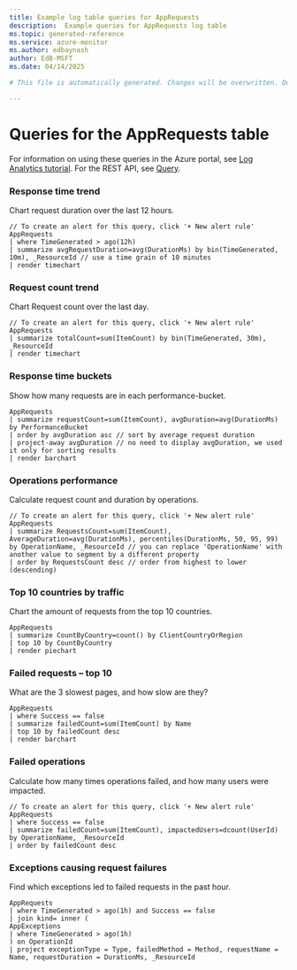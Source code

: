 ```yaml
---
title: Example log table queries for AppRequests
description:  Example queries for AppRequests log table
ms.topic: generated-reference
ms.service: azure-monitor
ms.author: edbaynash
author: EdB-MSFT
ms.date: 04/14/2025

# This file is automatically generated. Changes will be overwritten. Do not change this file directly. 

---
```


# Queries for the AppRequests table

For information on using these queries in the Azure portal, see [Log Analytics tutorial](/azure/azure-monitor/logs/log-analytics-tutorial). For the REST API, see [Query](/azure/azure-monitor/logs/api/overview).


### Response time trend  


Chart request duration over the last 12 hours.  

```query
// To create an alert for this query, click '+ New alert rule'
AppRequests
| where TimeGenerated > ago(12h) 
| summarize avgRequestDuration=avg(DurationMs) by bin(TimeGenerated, 10m), _ResourceId // use a time grain of 10 minutes
| render timechart
```



### Request count trend  


Chart Request count over the last day.  

```query
// To create an alert for this query, click '+ New alert rule'
AppRequests
| summarize totalCount=sum(ItemCount) by bin(TimeGenerated, 30m), _ResourceId
| render timechart
```



### Response time buckets  


Show how many requests are in each performance-bucket.  

```query
AppRequests
| summarize requestCount=sum(ItemCount), avgDuration=avg(DurationMs) by PerformanceBucket
| order by avgDuration asc // sort by average request duration
| project-away avgDuration // no need to display avgDuration, we used it only for sorting results
| render barchart
```



### Operations performance  


Calculate request count and duration by operations.  

```query
// To create an alert for this query, click '+ New alert rule'
AppRequests
| summarize RequestsCount=sum(ItemCount), AverageDuration=avg(DurationMs), percentiles(DurationMs, 50, 95, 99) by OperationName, _ResourceId // you can replace 'OperationName' with another value to segment by a different property
| order by RequestsCount desc // order from highest to lower (descending)
```



### Top 10 countries by traffic  


Chart the amount of requests from the top 10 countries.  

```query
AppRequests
| summarize CountByCountry=count() by ClientCountryOrRegion
| top 10 by CountByCountry
| render piechart
```



### Failed requests – top 10  


What are the 3 slowest pages, and how slow are they?  

```query
AppRequests
| where Success == false
| summarize failedCount=sum(ItemCount) by Name
| top 10 by failedCount desc
| render barchart
```



### Failed operations  


Calculate how many times operations failed, and how many users were impacted.  

```query
// To create an alert for this query, click '+ New alert rule'
AppRequests
| where Success == false
| summarize failedCount=sum(ItemCount), impactedUsers=dcount(UserId) by OperationName, _ResourceId
| order by failedCount desc
```



### Exceptions causing request failures  


Find which exceptions led to failed requests in the past hour.  

```query
AppRequests
| where TimeGenerated > ago(1h) and Success == false
| join kind= inner (
AppExceptions
| where TimeGenerated > ago(1h)
) on OperationId
| project exceptionType = Type, failedMethod = Method, requestName = Name, requestDuration = DurationMs, _ResourceId
```

